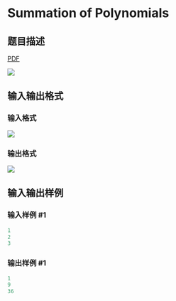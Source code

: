 # Summation of Polynomials

## 题目描述

[problemUrl]: https://uva.onlinejudge.org/index.php?option=com_onlinejudge&Itemid=8&category=15&page=show_problem&problem=1243

[PDF](https://uva.onlinejudge.org/external/103/p10302.pdf)

![](https://cdn.luogu.com.cn/upload/vjudge_pic/UVA10302/53d8868bb1d432f4861ca533d7c1adc4bfea86f5.png)

## 输入输出格式

### 输入格式

![](https://cdn.luogu.com.cn/upload/vjudge_pic/UVA10302/c59f55d7c8e95fabd8c9b179e56af1b2704b35c6.png)

### 输出格式

![](https://cdn.luogu.com.cn/upload/vjudge_pic/UVA10302/0ada171fdc07167db51519715d487849bdc57c90.png)

## 输入输出样例

### 输入样例 #1

```cpp
1
2
3
```


### 输出样例 #1

```cpp
1
9
36
```


